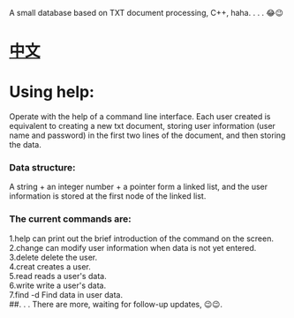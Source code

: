 A small database based on TXT document processing, C++, haha. . . . 😂😉
# [中文](https://githubfast.com/SongZihui-sudo/Small-Database/blob/main/README.md)  
# Using help:  
Operate with the help of a command line interface. Each user created is equivalent to creating a new txt document, storing user information (user name and password) in the first two lines of the document, and then storing the data.
### Data structure:
A string + an integer number + a pointer form a linked list, and the user information is stored at the first node of the linked list.
### The current commands are:
1.help can print out the brief introduction of the command on the screen.  
2.change can modify user information when data is not yet entered.  
3.delete delete the user.  
4.creat creates a user.  
5.read reads a user's data.  
6.write write a user's data.  
7.find -d Find data in user data.  
##. . . There are more, waiting for follow-up updates, 😉😉.  
